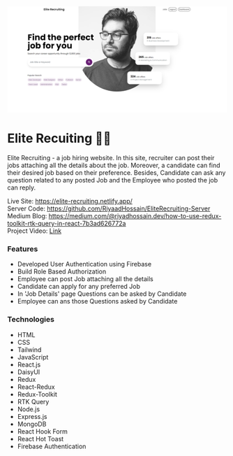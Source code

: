 ![alt text](/screenshots/Home-Page.png)

# Elite Recuiting 🧑‍💼
<p>Elite Recruiting - a job hiring website. In this site, recruiter can post their jobs attaching all the details about the job. Moreover, a candidate can find their desired job based on their preference. Besides, Candidate can ask any question related to any posted Job and the Employee who posted the job can reply.</p>

Live Site: https://elite-recruiting.netlify.app/ 
</br>
Server Code: https://github.com/RiyaadHossain/EliteRecruiting-Server
</br>
Medium Blog: https://medium.com/@riyadhossain.dev/how-to-use-redux-toolkit-rtk-query-in-react-7b3ad626772a
</br>
Project Video: [Link](https://www.linkedin.com/posts/riyaad-hossain_react-redux-reactredux-activity-7017770597350875136-WAMi?utm_source=share&utm_medium=member_desktop)

### Features
- Developed User Authentication using Firebase
- Build Role Based Authorization
- Employee can post Job attaching all the details
- Candidate can apply for any preferred Job
- In 'Job Details' page Questions can be asked by Candidate
- Employee can ans those Questions asked by Candidate

### Technologies
- HTML
- CSS
- Tailwind
- JavaScript
- React.js
- DaisyUI
- Redux
- React-Redux
- Redux-Toolkit
- RTK Query
- Node.js
- Express.js
- MongoDB
- React Hook Form
- React Hot Toast
- Firebase Authentication
